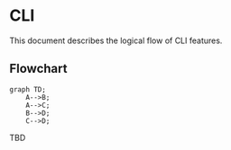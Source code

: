 # CLI

This document describes the logical flow of CLI features.   

## Flowchart

```mermaid
graph TD;
    A-->B;
    A-->C;
    B-->D;
    C-->D;
```  

TBD

